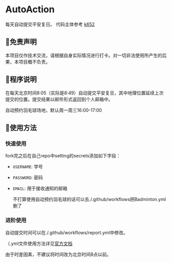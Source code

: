 # AutoAction
每天自动提交平安复日。 代码主体参考 [k652](https://github.com/k652)



## 📃免责声明

本项目仅作技术交流，请根据自身实际情况进行打卡。对一切非法使用所产生的后果，本项目概不负责。



## 📑程序说明

在每天北京时间8:05（实际是8:49）自动提交平安复旦，其中地理位置延续上次提交的位置。提交结果以邮件形式返回到个人邮箱中。

自动预约羽毛球场地，默认周一周三16:00-17:00



## 📗使用方法 



### 快速使用

fork完之后在自己repo中setting的secrets添加如下字段：

- `USERNAME`:  学号

- `PASSWORD`: 密码

- `EMAIL`: 用于接收通知的邮箱

  不打算使用自动预约羽毛球的话可以去./.github/workflows把Badminton.yml删了

### 进阶使用

自动提交时间可以在./.github/workflows/report.yml中修改。

（.yml文件使用方法详见[官方文档](https://docs.github.com/en/free-pro-team@latest/actions/creating-actions/about-actions#versioning-your-action)

由于时差因素，不建议将时间改为北京时间8点以前。

